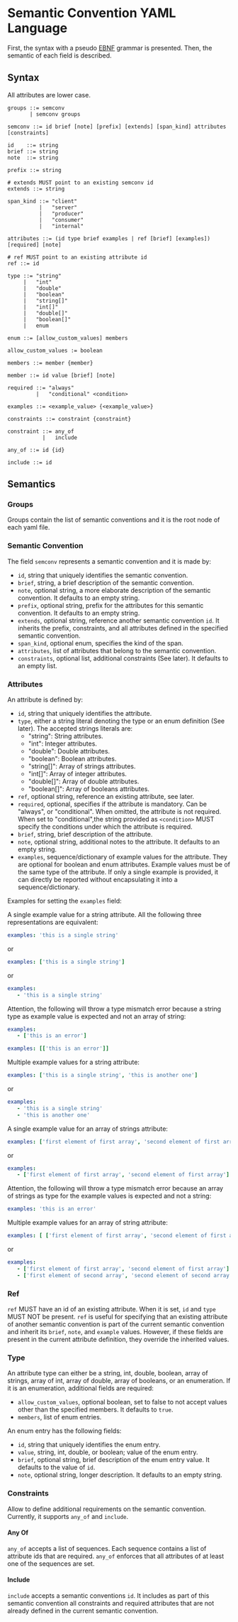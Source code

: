 # Semantic Convention YAML Language

First, the syntax with a pseudo [EBNF](https://en.wikipedia.org/wiki/Extended_Backus-Naur_form) grammar is presented.
Then, the semantic of each field is described.

## Syntax

All attributes are lower case.

```bnf
groups ::= semconv
       | semconv groups

semconv ::= id brief [note] [prefix] [extends] [span_kind] attributes [constraints]

id    ::= string
brief ::= string
note  ::= string

prefix ::= string

# extends MUST point to an existing semconv id
extends ::= string

span_kind ::= "client"
          |   "server"
          |   "producer"
          |   "consumer"
          |   "internal"

attributes ::= (id type brief examples | ref [brief] [examples]) [required] [note]

# ref MUST point to an existing attribute id
ref ::= id

type ::= "string"
     |   "int"
     |   "double"
     |   "boolean"
     |   "string[]"
     |   "int[]"
     |   "double[]"
     |   "boolean[]"
     |   enum

enum ::= [allow_custom_values] members

allow_custom_values := boolean

members ::= member {member}

member ::= id value [brief] [note]

required ::= "always"
         |   "conditional" <condition>

examples ::= <example_value> {<example_value>}

constraints ::= constraint {constraint}

constraint ::= any_of
           |   include

any_of ::= id {id}

include ::= id

```

## Semantics

### Groups

Groups contain the list of semantic conventions and it is the root node of each yaml file.

### Semantic Convention

The field `semconv` represents a semantic convention and it is made by:

- `id`, string that uniquely identifies the semantic convention.
- `brief`, string, a brief description of the semantic convention.
- `note`, optional string, a more elaborate description of the semantic convention.
    It defaults to an empty string.
- `prefix`, optional string, prefix for the attributes for this semantic convention.
    It defaults to an empty string.
- `extends`, optional string, reference another semantic convention `id`.
    It inherits the prefix, constraints, and all attributes defined in the specified semantic convention.
- `span_kind`, optional enum, specifies the kind of the span.
- `attributes`, list of attributes that belong to the semantic convention.
- `constraints`, optional list, additional constraints (See later). It defaults to an empty list.

### Attributes

An attribute is defined by:

- `id`, string that uniquely identifies the attribute.
- `type`, either a string literal denoting the type or an enum definition (See later).
   The accepted strings literals are:
  * "string": String attributes.
  * "int": Integer attributes.
  * "double": Double attributes.
  * "boolean": Boolean attributes.
  * "string[]": Array of strings attributes.
  * "int[]": Array of integer attributes.
  * "double[]": Array of double attributes.
  * "boolean[]": Array of booleans attributes.
- `ref`, optional string, reference an existing attribute, see later.
- `required`, optional, specifies if the attribute is mandatory.
    Can be "always", or "conditional". When omitted, the attribute is not required.
    When set to "conditional",the string provided as `<condition>` MUST specify
    the conditions under which the attribute is required.
- `brief`, string, brief description of the attribute.
- `note`, optional string, additional notes to the attribute. It defaults to an empty string.
- `examples`, sequence/dictionary of example values for the attribute.
   They are optional for boolean and enum attributes.
   Example values must be of the same type of the attribute.
   If only a single example is provided, it can directly be reported without encapsulating it into a sequence/dictionary.

Examples for setting the `examples` field:

A single example value for a string attribute. All the following three representations are equivalent:

```yaml
examples: 'this is a single string'
```

or

```yaml
examples: ['this is a single string']
```

or

```yaml
examples:
   - 'this is a single string'
```

Attention, the following will throw a type mismatch error because a string type as example value is expected and not an array of string:

```yaml
examples:
   - ['this is an error']

examples: [['this is an error']]
```

Multiple example values for a string attribute:

```yaml
examples: ['this is a single string', 'this is another one']
```

or

```yaml
examples:
   - 'this is a single string'
   - 'this is another one'
```

A single example value for an array of strings attribute:

```yaml
examples: ['first element of first array', 'second element of first array']
```

or

```yaml
examples:
   - ['first element of first array', 'second element of first array']
```

Attention, the following will throw a type mismatch error because an array of strings as type for the example values is expected and not a string:

```yaml
examples: 'this is an error'
```

Multiple example values for an array of string attribute:

```yaml
examples: [ ['first element of first array', 'second element of first array'], ['first element of second array', 'second element of second array'] ]
```

or

```yaml
examples:
   - ['first element of first array', 'second element of first array']
   - ['first element of second array', 'second element of second array']
```

### Ref

`ref` MUST have an id of an existing attribute. When it is set, `id` and `type` MUST NOT be present.
`ref` is useful for specifying that an existing attribute of another semantic convention is part of
the current semantic convention and inherit its `brief`, `note`, and `example` values. However, if these
fields are present in the current attribute definition, they override the inherited values.

### Type

An attribute type can either be a string, int, double, boolean, array of strings, array of int, array of double,
array of booleans, or an enumeration. If it is an enumeration, additional fields are required:

- `allow_custom_values`, optional boolean, set to false to not accept values
     other than the specified members. It defaults to `true`.
- `members`, list of enum entries.

An enum entry has the following fields:

- `id`, string that uniquely identifies the enum entry.
- `value`, string, int, double, or boolean; value of the enum entry.
- `brief`, optional string, brief description of the enum entry value. It defaults to the value of `id`.
- `note`, optional string, longer description. It defaults to an empty string.

### Constraints

Allow to define additional requirements on the semantic convention.
Currently, it supports `any_of` and `include`.

#### Any Of

`any_of` accepts a list of sequences. Each sequence contains a list of attribute ids that are required.
`any_of` enforces that all attributes of at least one of the sequences are set.

#### Include

`include` accepts a semantic conventions `id`. It includes as part of this semantic convention all constraints
and required attributes that are not already defined in the current semantic convention.
